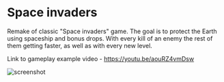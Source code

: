 # Space invaders
Remake of classic "Space invaders" game. The goal is to protect the Earth using spaceship and bonus drops. With every kill of an enemy the rest of them getting faster, as well as with every new level.

Link to gameplay example video - https://youtu.be/aouRZ4vmDsw

![screenshot](https://lh4.googleusercontent.com/Ziz2YG3rZq5haH9_Uh6FPd2r_Gv8HqFe8_R_JSomeGt0BE07YbUcm4Oc2K5k5G9NqhE=w2400)
